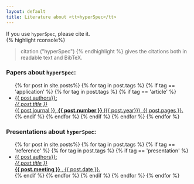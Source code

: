 ```yaml
---
layout: default
title: Literature about <tt>hyperSpec</tt>
---
```


If you use `hyperSpec`, please cite it.  
{% highlight rconsole%}
> citation ("hyperSpec")
{% endhighlight %}
gives the citations both in readable text and BibTeX.

### Papers about `hyperSpec`:

<ul>
{% for post in site.posts%}
{% for tag in post.tags %}
{% if tag == 'application' %}
{% for tag in post.tags %}
{% if tag == 'article' %}
<li><a href="{{ post.url }}">{{ post.authors}}:<br/>
<i> {{ post.title }} </i><br/>
{{ post.journal }}, <strong> {{ post.number }} </strong> ({{ post.year}}), {{ post.pages }}.
</a>
</li>
{% endif %}
{% endfor %}
{% endif %}
{% endfor %}
{% endfor %}
</ul>

### Presentations about `hyperSpec`:

<ul>
{% for post in site.posts%}
{% for tag in post.tags %}
{% if tag == 'reference' %}
{% for tag in post.tags %}
{% if tag == 'presentation' %}
<li><a href="{{ post.url }}">{{ post.authors}}:<br/>
<i> {{ post.title }} </i><br/>
<strong> {{ post.meeting }} </strong>, {{ post.date }}.
</a>
</li>
{% endif %}
{% endfor %}
{% endif %}
{% endfor %}
{% endfor %}
</ul>

